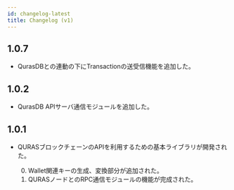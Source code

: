```yaml
---
id: changelog-latest
title: Changelog (v1)
---
```


1.0.7
-----

- QurasDBとの連動の下にTransactionの送受信機能を追加した。

1.0.2
-----

- QurasDB APIサーバ通信モジュールを追加した。

1.0.1 
-----

- QURASブロックチェーンのAPIを利用するための基本ライブラリが開発された。

  0. Wallet関連キーの生成、変換部分が追加された。
  1. QURASノードとのRPC通信モジュールの機能が完成された。